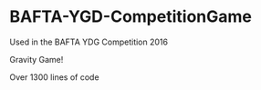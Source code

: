 # BAFTA-YGD-CompetitionGame
Used in the BAFTA YDG Competition 2016

Gravity Game!

Over 1300 lines of code
